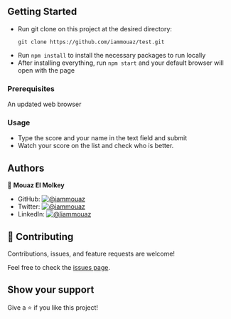 ## Getting Started

- Run git clone on this project at the desired directory:
  ```
  git clone https://github.com/iammouaz/test.git
  ```
- Run `npm install` to install the necessary packages to run locally
- After installing everything, run `npm start` and your default browser will open with the page

### Prerequisites

An updated web browser

### Usage

- Type the score and your name in the text field and submit
- Watch your score on the list and check who is better.

## Authors

👤 **Mouaz El Molkey**

- GitHub: [![@iammouaz](https://img.shields.io/github/watchers/iammouaz/portfolio?color=lightgray&style=plastic&labelColor=blue)](https://github.com/iammouaz)
- Twitter: [![@iammouaz](https://img.shields.io/twitter/follow/iammouaz?style=plastic&labelColor=blue)](https://www.twitter.com/MoazMulki1/)
- LinkedIn: [![@liammouaz](https://img.shields.io/badge/LinkedIn-blue?style=plastic&logo=linkedin)](https://www.linkedin.com/in/mohammad-mouaz-molki-1368981bb/)

## 🤝 Contributing

Contributions, issues, and feature requests are welcome!

Feel free to check the [issues page](../../issues/).

## Show your support

Give a ⭐️ if you like this project!

